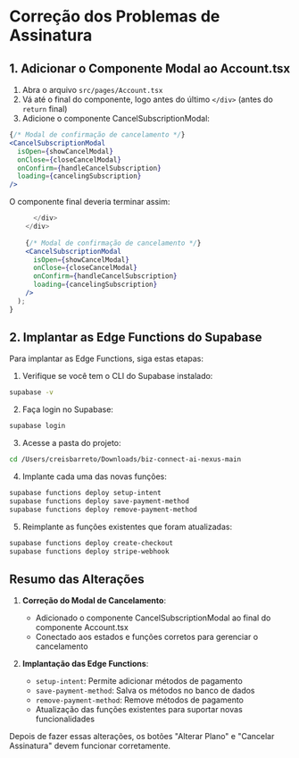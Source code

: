 # Correção dos Problemas de Assinatura

## 1. Adicionar o Componente Modal ao Account.tsx

1. Abra o arquivo `src/pages/Account.tsx`
2. Vá até o final do componente, logo antes do último `</div>` (antes do `return` final)
3. Adicione o componente CancelSubscriptionModal:

```jsx
{/* Modal de confirmação de cancelamento */}
<CancelSubscriptionModal
  isOpen={showCancelModal}
  onClose={closeCancelModal}
  onConfirm={handleCancelSubscription}
  loading={cancelingSubscription}
/>
```

O componente final deveria terminar assim:

```jsx
      </div>
    </div>
    
    {/* Modal de confirmação de cancelamento */}
    <CancelSubscriptionModal
      isOpen={showCancelModal}
      onClose={closeCancelModal}
      onConfirm={handleCancelSubscription}
      loading={cancelingSubscription}
    />
  );
}
```

## 2. Implantar as Edge Functions do Supabase

Para implantar as Edge Functions, siga estas etapas:

1. Verifique se você tem o CLI do Supabase instalado:
```bash
supabase -v
```

2. Faça login no Supabase:
```bash
supabase login
```

3. Acesse a pasta do projeto:
```bash
cd /Users/creisbarreto/Downloads/biz-connect-ai-nexus-main
```

4. Implante cada uma das novas funções:
```bash
supabase functions deploy setup-intent
supabase functions deploy save-payment-method
supabase functions deploy remove-payment-method
```

5. Reimplante as funções existentes que foram atualizadas:
```bash
supabase functions deploy create-checkout
supabase functions deploy stripe-webhook
```

## Resumo das Alterações

1. **Correção do Modal de Cancelamento**:
   - Adicionado o componente CancelSubscriptionModal ao final do componente Account.tsx
   - Conectado aos estados e funções corretos para gerenciar o cancelamento

2. **Implantação das Edge Functions**:
   - `setup-intent`: Permite adicionar métodos de pagamento
   - `save-payment-method`: Salva os métodos no banco de dados
   - `remove-payment-method`: Remove métodos de pagamento
   - Atualização das funções existentes para suportar novas funcionalidades

Depois de fazer essas alterações, os botões "Alterar Plano" e "Cancelar Assinatura" devem funcionar corretamente.
